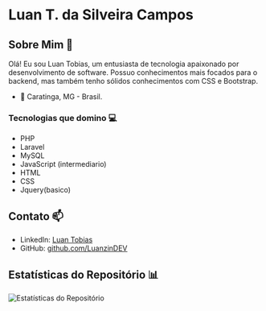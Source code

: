 # Luan T. da Silveira Campos

## Sobre Mim 🚀

Olá! Eu sou Luan Tobias, um entusiasta de tecnologia apaixonado por desenvolvimento de software. Possuo conhecimentos mais focados para o backend, mas também tenho sólidos conhecimentos com CSS e Bootstrap.

- 📍 Caratinga, MG - Brasil.
  
### Tecnologias que domino 💻

- PHP
- Laravel
- MySQL
- JavaScript (intermediario)
- HTML 
- CSS
- Jquery(basico)

## Contato 📫

- LinkedIn: [Luan Tobias](https://www.linkedin.com/in/tauangabriel/)
- GitHub: [github.com/LuanzinDEV](https://github.com/LuanzinDEV)

## Estatísticas do Repositório 📊

![Estatísticas do Repositório](https://github-readme-stats.vercel.app/api/top-langs/?username=LuanzinDEV&layout=compact&theme=nightowl)
